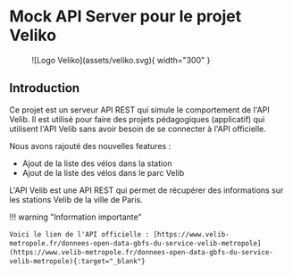 # Mock API Server pour le projet Veliko

<figure markdown="span">
  ![Logo Veliko](assets/veliko.svg){ width="300" }
</figure>

## Introduction

Ce projet est un serveur API REST qui simule le comportement de l'API Velib.
Il est utilisé pour faire des projets pédagogiques (applicatif) qui utilisent l'API Velib sans avoir besoin de se connecter à l'API officielle.

Nous avons rajouté des nouvelles features : 

- Ajout de la liste des vélos dans la station
- Ajout de la liste des vélos dans le parc Velib

L'API Velib est une API REST qui permet de récupérer des informations sur les stations Velib de la ville de Paris.

!!! warning "Information importante"

    Voici le lien de l'API officielle : [https://www.velib-metropole.fr/donnees-open-data-gbfs-du-service-velib-metropole](https://www.velib-metropole.fr/donnees-open-data-gbfs-du-service-velib-metropole){:target="_blank"}